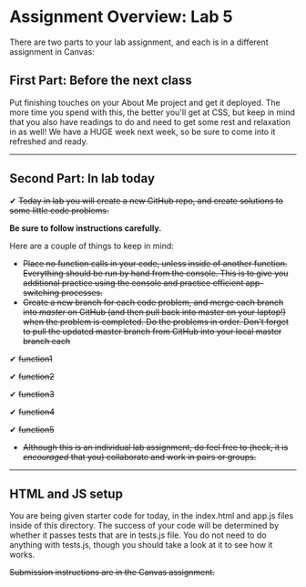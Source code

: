 # Assignment Overview: Lab 5

There are two parts to your lab assignment, and each is in a different assignment in Canvas:

## First Part: Before the next class

Put finishing touches on your About Me project and get it deployed. The more time you spend with this, the better you'll get at CSS, but keep in mind that you also have readings to do and need to get some rest and relaxation in as well! We have a HUGE week next week, so be sure to come into it refreshed and ready.

---

## Second Part: In lab today

&#x2714; ~~Today in lab you will create a new GitHub repo, and create solutions to some little code problems.~~

**Be sure to follow instructions carefully.**

Here are a couple of things to keep in mind:

* ~~Place no function calls in your code, unless inside of another function. Everything should be run by hand from the console. This is to give you additional practice using the console and practice efficient app-switching processes.~~
* ~~Create a new branch for each code problem, and merge each branch into *master* on GitHub (and then pull back into master on your laptop!) when the problem is completed. Do the problems in order. Don't forget to pull the updated master branch from GitHub into your local master branch each~~

&#x2714; ~~function1~~

&#x2714; ~~function2~~

&#x2714; ~~function3~~

&#x2714; ~~function4~~

&#x2714; ~~function5~~

 
* ~~Although this is an individual lab assignment, do feel free to (heck, it is *encouraged* that you) collaborate and work in pairs or groups.~~

---

## HTML and JS setup

You are being given starter code for today, in the index.html and app.js files inside of this directory. The success of your code will be determined by whether it passes tests that are in tests.js file. You do not need to do anything with tests.js, though you should take a look at it to see how it works.

~~Submission instructions are in the Canvas assignment.~~